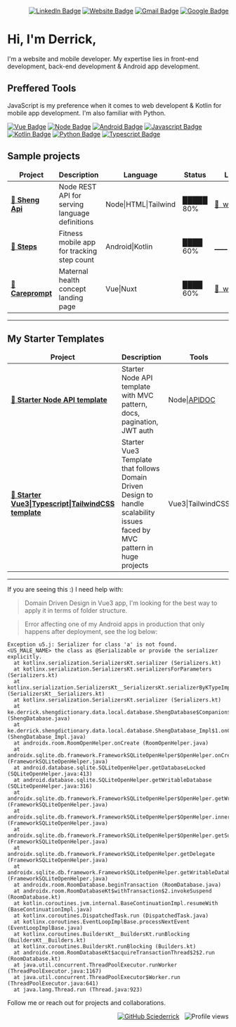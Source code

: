 <div align="right">

[![LinkedIn Badge](https://img.shields.io/badge/LinkedIn-%230077B5.svg?logo=linkedin&logoColor=white)](https://www.linkedin.com/in/derrick-mbarani/)
[![Website Badge](https://img.shields.io/badge/-website-black?logo=googlechrome&style=flat&logoColor=white)](https://derrickmbarani.vercel.app/)
[![Gmail Badge](https://img.shields.io/badge/-derrickmbarani-c14438?style=flat&logo=Gmail&logoColor=white&link=mailto:derrickmbarani@gmail.com)](mailto:derrickmbarani@gmail.com)
[![Google Badge](https://img.shields.io/badge/-g.dev-32cd32?style=flat&logo=Google&logoColor=white)](https://g.dev/derrick_mbarani)
</div>

# Hi, I'm Derrick,

I'm a website and mobile developer. My expertise lies in front-end development, back-end development & Android app development.

## Preffered Tools

JavaScript is my preference when it comes to web developent &
Kotlin for mobile app development. I'm also familiar with Python.    
    
[![Vue Badge](https://img.shields.io/badge/-VueJS-3c4e64?style=for-the-badge&logo=vue.js&logoColor=white&logoWidth=30)](https://vuejs.org/)
[![Node Badge](https://img.shields.io/badge/-NodeJS-3a5311?style=for-the-badge&logo=node.js&logoColor=white&logoWidth=30)](https://nodejs.org/)
[![Android Badge](https://img.shields.io/badge/-Android-32cd32?style=for-the-badge&logo=android&logoColor=white&logoWidth=30)](https://developer.android.com/)
[![Javascript Badge](https://img.shields.io/badge/-Javascript-efd81d?style=for-the-badge&logo=javascript&logoColor=black&logoWidth=30)](https://www.javascript.com/)
[![Kotlin Badge](https://img.shields.io/badge/-Kotlin-E24462?style=for-the-badge&logo=kotlin&logoColor=b125ea&logoWidth=30)](https://kotlinlang.org/)
[![Python Badge](https://img.shields.io/badge/-Python-efd81d?style=for-the-badge&logo=python&logoWidth=30)](https://www.python.org/)
[![Typescript Badge](https://img.shields.io/badge/-Typescript-FFFFF0?style=for-the-badge&logo=typescript&logoWidth=30)](https://www.typescriptlang.org/)

## Sample projects

<table>
<thead align="center">
    <tr border: none;>
    <td><b>Project</b></td>
    <td><b>Description</b></td>
    <td><b>Language</b></td>
    <td><b>Status</b></td>
    <td><b>Link</b></td>
    </tr>
</thead>
<tbody>
    <tr>
        <td><a href="https://github.com/Sciederrick/NodeDefinitionsApi"><b>🚀 Sheng Api</b></a></td>
        <td>Node REST API for serving language definitions</td>
        <td>Node|HTML|Tailwind</td>
        <td>█████ 80%</td>
        <td><a href="https://dull-gold-cape-buffalo-hem.cyclic.app">🔗&nbsp;&nbsp;website</a></td>
    </tr>
    <tr>
        <td><a href="https://github.com/Sciederrick/Steps"><b>🚀 Steps</b></a></td>
        <td>Fitness mobile app for tracking step count</td>
        <td>Android|Kotlin</td>
        <td>████ 60%</td>
        <td><a href="https://dull-gold-cape-buffalo-hem.cyclic.app/">____</a></td>
    </tr>
    <tr>
        <td><a href="https://github.com/Sciederrick/CarePrompt"><b>🚀 Careprompt</b></a></td>
        <td>Maternal health concept landing page</td>
        <td>Vue|Nuxt</td>
        <td>████ 60%</td>
        <td><a href="https://care-prompt.vercel.app">🔗&nbsp;&nbsp;website</a></td>
    </tr>
</tbody>
</table>

<hr/>

## My Starter Templates

<table>
<thead align="center">
    <tr border: none;>
    <td><b>Project</b></td>
    <td><b>Description</b></td>
    <td><b>Tools</b></td>
    <td><b>Status</b></td>
    <td><b>Link</b></td>
    </tr>
</thead>
<tbody>
    <tr>
        <td><a href="https://github.com/Sciederrick/Node.js_API_Template"><b>🚀 Starter Node API template</b></a></td>
        <td>Starter Node API template with MVC pattern, docs, pagination, JWT auth</td>
        <td>Node|<a href="https://apidocjs.com/">APIDOC</a></td>
        <td>█████ 95%</td>
        <td><a href="https://github.com/Sciederrick/Node.js_API_Template">🔗&nbsp;&nbsp;repo</a></td>
    </tr>
    <tr>
        <td><a href="https://github.com/Sciederrick/"><b>🚀 Starter Vue3|Typescript|TailwindCSS template</b></a></td>
        <td>Starter Vue3 Template that follows Domain Driven Design to handle scalability issues faced by MVC pattern in huge projects</td>
        <td>Vue3|TailwindCSS</td>
        <td>█5%</td>
        <td><a href="https://github.com/Sciederrick/Node.js_API_Template">🔗&nbsp;&nbsp;____</a></td>
    </tr>
</tbody>
</table>

<hr/>

If you are seeing this :) I need help with:

> Domain Driven Design in Vue3 app, I'm looking for the best way to apply it in terms of folder structure.

> Error affecting one of my Android apps in production that only happens after deployment, see the log below:

```
Exception u5.j: Serializer for class 'a' is not found.
<US_MALE_NAME> the class as @Serializable or provide the serializer explicitly.
  at kotlinx.serialization.SerializersKt.serializer (Serializers.kt)
  at kotlinx.serialization.SerializersKt.serializersForParameters (Serializers.kt)
  at kotlinx.serialization.SerializersKt__SerializersKt.serializerByKTypeImpl$SerializersKt__SerializersKt (SerializersKt__Serializers.kt)
  at kotlinx.serialization.SerializersKt.serializer (Serializers.kt)
  at ke.derrick.shengdictionary.data.local.database.ShengDatabase$Companion$buildDatabase$1.onCreate (ShengDatabase.java)
  at ke.derrick.shengdictionary.data.local.database.ShengDatabase_Impl$1.onCreate (ShengDatabase_Impl.java)
  at androidx.room.RoomOpenHelper.onCreate (RoomOpenHelper.java)
  at androidx.sqlite.db.framework.FrameworkSQLiteOpenHelper$OpenHelper.onCreate (FrameworkSQLiteOpenHelper.java)
  at android.database.sqlite.SQLiteOpenHelper.getDatabaseLocked (SQLiteOpenHelper.java:413)
  at android.database.sqlite.SQLiteOpenHelper.getWritableDatabase (SQLiteOpenHelper.java:316)
  at androidx.sqlite.db.framework.FrameworkSQLiteOpenHelper$OpenHelper.getWritableOrReadableDatabase (FrameworkSQLiteOpenHelper.java)
  at androidx.sqlite.db.framework.FrameworkSQLiteOpenHelper$OpenHelper.innerGetDatabase (FrameworkSQLiteOpenHelper.java)
  at androidx.sqlite.db.framework.FrameworkSQLiteOpenHelper$OpenHelper.getSupportDatabase (FrameworkSQLiteOpenHelper.java)
  at androidx.sqlite.db.framework.FrameworkSQLiteOpenHelper.getDelegate (FrameworkSQLiteOpenHelper.java)
  at androidx.sqlite.db.framework.FrameworkSQLiteOpenHelper.getWritableDatabase (FrameworkSQLiteOpenHelper.java)
  at androidx.room.RoomDatabase.beginTransaction (RoomDatabase.java)
  at androidx.room.RoomDatabaseKt$withTransaction$2.invokeSuspend (RoomDatabase.kt)
  at kotlin.coroutines.jvm.internal.BaseContinuationImpl.resumeWith (BaseContinuationImpl.java)
  at kotlinx.coroutines.DispatchedTask.run (DispatchedTask.java)
  at kotlinx.coroutines.EventLoopImplBase.processNextEvent (EventLoopImplBase.java)
  at kotlinx.coroutines.BuildersKt__BuildersKt.runBlocking (BuildersKt__Builders.kt)
  at kotlinx.coroutines.BuildersKt.runBlocking (Builders.kt)
  at androidx.room.RoomDatabaseKt$acquireTransactionThread$2$2.run (RoomDatabase.kt)
  at java.util.concurrent.ThreadPoolExecutor.runWorker (ThreadPoolExecutor.java:1167)
  at java.util.concurrent.ThreadPoolExecutor$Worker.run (ThreadPoolExecutor.java:641)
  at java.lang.Thread.run (Thread.java:923)
  ```

Follow me or reach out for projects and collaborations.
<div align="right">
    
[![GitHub Sciederrick](https://img.shields.io/github/followers/sciederrick?label=follow&style=social)](https://github.com/Sciederrick)
&nbsp;
![Profile views](https://visitor-badge.glitch.me/badge?page_id=sciederrick.sciederrick)
    
</div>
